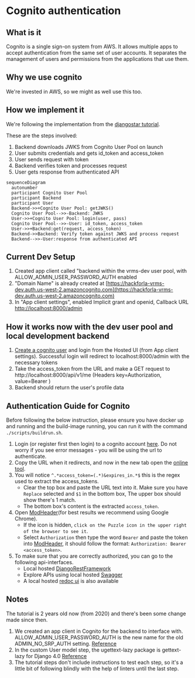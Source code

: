 # Cognito authentication

## What is it

Cognito is a single sign-on system from AWS. It allows multiple apps to accept authentication from the same set of user accounts. It separates the management of users and permissions from the applications that use them.

## Why we use cognito

We're invested in AWS, so we might as well use this too.

## How we implement it

We're following the implementation from the [djangostar tutorial](https://djangostars.com/blog/bootstrap-django-app-with-cognito/).

These are the steps involved:

1. Backend downloads JWKS from Cognito User Pool on launch
1. User submits credentials and gets id_token and access_token
1. User sends request with token
1. Backend verifies token and processes request
1. User gets response from authenticated API

``` mermaid
sequenceDiagram
  autonumber
  participant Cognito User Pool
  participant Backend
  participant User
  Backend->>+Cognito User Pool: getJWKS()
  Cognito User Pool-->>-Backend: JWKS
  User->>+Cognito User Pool: login(user, pass)
  Cognito User Pool-->>-User: id_token, access_token
  User->>+Backend:get(request, access_token)
  Backend->>Backend: Verify token against JWKS and process request
  Backend-->>-User:response from authenticated API
```


## Current Dev Setup

1. Created app client called "backend within the vrms-dev user pool, with ALLOW_ADMIN_USER_PASSWORD_AUTH enabled
1. "Domain Name" is already created at [https://hackforla-vrms-dev.auth.us-west-2.amazoncognito.com](https://hackforla-vrms-dev.auth.us-west-2.amazoncognito.com)
1. In "App client settings", enabled Implicit grant and openid, Callback URL [http://localhost:8000/admin](http://localhost:8000/admin)

## How it works now with the dev user pool and local development backend

1. [Create a cognito user](https://hackforla-vrms-dev.auth.us-west-2.amazoncognito.com/login?client_id=3e3bi1ct2ks9rcktrde8v60v3u&response_type=token&scope=openid&redirect_uri=http://localhost:8000/admin) and login from the Hosted UI (from App client settings). Successful login will redirect to localhost:8000/admin with the necessary tokens
1. Take the access_token from the URL and make a GET request to http://localhost:8000/api/v1/me (Headers key=Authorization, value=Bearer <token>)
1. Backend should return the user's profile data

## Authentication Guide for Cognito
Before following the below instruction, please ensure you have docker up and running and the build-image running, you can run it with the command `./scripts/buildrun.sh`.

1. Login (or register first then login) to a cognito account [here](https://hackforla-vrms-dev.auth.us-west-2.amazoncognito.com/login?client_id=3e3bi1ct2ks9rcktrde8v60v3u&response_type=token&scope=openid&redirect_uri=http://localhost:8000/admin). Do not worry if you see error messages - you will be using the url to authenticate.
1. Copy the URL when it redirects, and now in the new tab open the [online tool](https://regexr.com/6ro69).
1. You will notice `^.*access_token=(.*)&expires_in.*$` this is the regex used to extract the access_tokens.
    - Clear the top box and paste the URL text into it. Make sure you have `Replace` selected and `$1` in the bottom box, The upper box should show there's 1 match.
    - The bottom box's content is the extracted `access_token`.
1. Open [ModHeader](https://modheader.com/modheader/download)(for best results we recommend using Google Chrome).
    - If the icon is hidden, `click on the Puzzle icon in the upper right of the browser to see it`.
    - Select `Authorization` then type the word `Bearer` and paste the token into [ModHeader](https://modheader.com/modheader/download), it should follow the format: `Authorization: Bearer <access_token>`.
1. To make sure that you are correctly authorized, you can go to the following api-interfaces.
    - Local hosted [DjangoRestFramework](http://localhost:8000/api/v1/me)
    - Explore APIs using local hosted [Swagger](http://localhost:8000/api/schema/swagger-ui)
    - A local hosted [redoc ui](http://localhost:8000/api/schema/redoc) is also available

## Notes

The tutorial is 2 years old now (from 2020) and there's been some change made since then.

1. We created an app client in Cognito for the backend to interface with. ALLOW_ADMIN_USER_PASSWORD_AUTH is the new name for the old ADMIN_NO_SRP_AUTH setting. [Reference](https://docs.aws.amazon.com/cognito/latest/developerguide/amazon-cognito-user-pools-authentication-flow.html)
1. In the custom User model step, the ugettext-lazy package is gettext-lazy for Django 4.0 [Reference](https://forum.djangoproject.com/t/importerror-cannot-import-name-ugettext-lazy-from-django-utils-translation/10943/3)
1. The tutorial steps don't include instructions to test each step, so it's a little bit of following blindly with the help of linters until the last step.
